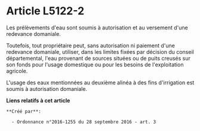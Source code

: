 # Article L5122-2

Les prélèvements d'eau sont soumis à autorisation et au versement d'une redevance domaniale. 

Toutefois, tout propriétaire peut, sans autorisation ni paiement d'une redevance domaniale, utiliser, dans les limites fixées
par décision du conseil départemental, l'eau provenant de sources situées ou de puits creusés sur son fonds pour l'usage
domestique ou pour les besoins de l'exploitation agricole. 

L'usage des eaux mentionnées au deuxième alinéa à des fins d'irrigation est soumis à autorisation domaniale.

**Liens relatifs à cet article**

	**Créé par**:

	  - Ordonnance n°2016-1255 du 28 septembre 2016 - art. 3
